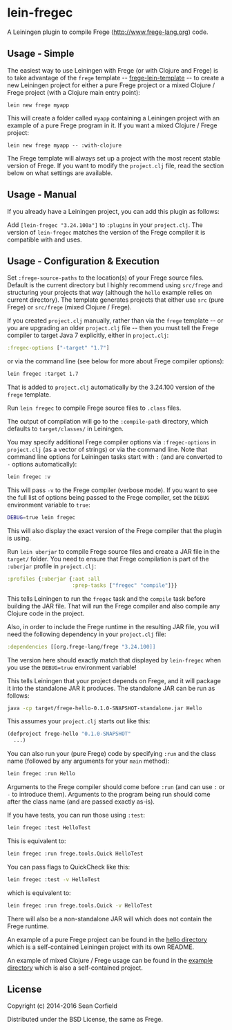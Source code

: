 lein-fregec
===========

A Leiningen plugin to compile Frege (http://www.frege-lang.org) code.

Usage - Simple
-----

The easiest way to use Leiningen with Frege (or with Clojure and Frege) is to take advantage of the `frege` template --
[frege-lein-template](https://github.com/Frege/frege-lein-template) -- to create a new Leiningen project for either a pure Frege project or a mixed Clojure / Frege project (with a Clojure main entry point):

    lein new frege myapp

This will create a folder called `myapp` containing a Leiningen project with an example of a pure Frege program in it. If you want a mixed Clojure / Frege project:

    lein new frege myapp -- :with-clojure

The Frege template will always set up a project with the most recent stable version of Frege. If you want to modify the `project.clj` file, read the section below on what settings are available.

Usage - Manual
-----

If you already have a Leiningen project, you can add this plugin as follows:

Add `[lein-fregec "3.24.100a"]` to `:plugins` in your `project.clj`. The version of `lein-fregec` matches the version of the Frege compiler it is compatible with and uses.

Usage - Configuration & Execution
-----

Set `:frege-source-paths` to the location(s) of your Frege source files. Default is the current directory but I highly recommend using `src/frege` and structuring your projects that way (although the `hello` example relies on current directory). The template generates projects that either use `src` (pure Frege) or `src/frege` (mixed Clojure / Frege).

If you created `project.clj` manually, rather than via the `frege` template -- or you are upgrading an older `project.clj` file -- then you must tell the Frege compiler to target Java 7 explicitly, either in `project.clj`:

```clojure
:fregec-options ["-target" "1.7"]
```

or via the command line (see below for more about Frege compiler options):

```sh
lein fregec :target 1.7
```

That is added to `project.clj` automatically by the 3.24.100 version of the `frege` template.

Run `lein fregec` to compile Frege source files to `.class` files.

The output of compilation will go to the `:compile-path` directory, which defaults to `target/classes/` in Leiningen.

You may specify additional Frege compiler options via `:fregec-options` in `project.clj` (as a vector of strings) or via the command line. Note that command line options for Leiningen tasks start with `:` (and are converted to `-` options automatically):

```sh
lein fregec :v
```

This will pass `-v` to the Frege compiler (verbose mode). If you want to see the full list of options being passed to the Frege compiler, set the `DEBUG` environment variable to `true`:

```sh
DEBUG=true lein fregec
```

This will also display the exact version of the Frege compiler that the plugin is using.

Run `lein uberjar` to compile Frege source files and create a JAR file in the `target/` folder. You need to ensure that Frege compilation is part of the `:uberjar` profile in `project.clj`:

```clojure
:profiles {:uberjar {:aot :all
                     :prep-tasks ["fregec" "compile"]}}
```

This tells Leiningen to run the `fregec` task and the `compile` task before building the JAR file. That will run the Frege compiler and also compile any Clojure code in the project.

Also, in order to include the Frege runtime in the resulting JAR file, you will need the following dependency in your `project.clj` file:

```clojure
:dependencies [[org.frege-lang/frege "3.24.100]]
```

The version here should exactly match that displayed by `lein-fregec` when you use the `DEBUG=true` environment variable!

This tells Leiningen that your project depends on Frege, and it will package it into the standalone JAR it produces. The standalone JAR can be run as follows:

```sh
java -cp target/frege-hello-0.1.0-SNAPSHOT-standalone.jar Hello
```

This assumes your `project.clj` starts out like this:

```clojure
(defproject frege-hello "0.1.0-SNAPSHOT"
  ...)
```

You can also run your (pure Frege) code by specifying `:run` and the class name (followed by any arguments for your `main` method):

```sh
lein fregec :run Hello
```

Arguments to the Frege compiler should come before `:run` (and can use `:` or `-` to introduce them). Arguments to the program being run should come after the class name (and are passed exactly as-is).

If you have tests, you can run those using `:test`:

```sh
lein fregec :test HelloTest
```

This is equivalent to:

```sh
lein fregec :run frege.tools.Quick HelloTest
```

You can pass flags to QuickCheck like this:

```sh
lein fregec :test -v HelloTest
```

which is equivalent to:

```sh
lein fregec :run frege.tools.Quick -v HelloTest
```

There will also be a non-standalone JAR will which does not contain the Frege runtime.

An example of a pure Frege project can be found in the [hello directory](https://github.com/Frege/frege-lein-plugin/tree/master/hello) which is a self-contained Leiningen project with its own README.

An example of mixed Clojure / Frege usage can be found in the [example directory](https://github.com/Frege/frege-lein-plugin/tree/master/example) which is also a self-contained project.

License
-------

Copyright (c) 2014-2016 Sean Corfield

Distributed under the BSD License, the same as Frege.
